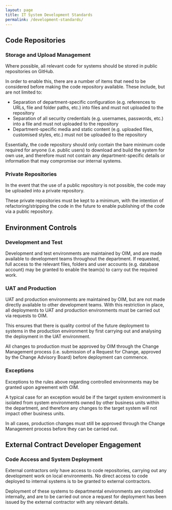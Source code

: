 ```yaml
---
layout: page
title: IT System Development Standards
permalink: /development-standards/
---
```


## Code Repositories

### Storage and Upload Management

Where possible, all relevant code for systems should be stored in public repositories on GitHub.

In order to enable this, there are a number of items that need to be considered before making the code repository available. These include, but are not limited to:

- Separation of department-specific configuration (e.g. references to URLs, file and folder paths, etc.) into files and must not uploaded to the repository
- Separation of all security credentials (e.g. usernames, passwords, etc.) into a file and must not uploaded to the repository
- Department-specific media and static content (e.g. uploaded files, customised styles, etc.) must not be uploaded to the repository

Essentially, the code repository should only contain the bare minimum code required for anyone (i.e. public users) to download and build the system for own use, and therefore must not contain any department-specific details or information that may compromise our internal systems.

### Private Repositories

In the event that the use of a public repository is not possible, the code may be uploaded into a private repository.

These private repositories must be kept to a minimum, with the intention of refactoring/stripping the code in the future to enable publishing of the code via a public repository.

## Environment Controls

### Development and Test

Development and test environments are maintained by OIM, and are made available to development teams throughout the department. If requested, full access to the relevant files, folders and user accounts (e.g. database account) may be granted to enable the team(s) to carry out the required work.

### UAT and Production

UAT and production environments are maintained by OIM, but are not made directly available to other development teams. With this restriction in place, all deployments to UAT and production environments must be carried out via requests to OIM.

This ensures that there is quality control of the future deployment to systems in the production environment by first carrying out and analysing the deployment in the UAT environment.

All changes to production must be approved by OIM through the Change Management process (i.e. submission of a Request for Change, approved by the Change Advisory Board) before deployment can commence.

### Exceptions

Exceptions to the rules above regarding controlled environments may be granted upon agreement with OIM.

A typical case for an exception would be if the target system environment is isolated from system environments owned by other business units within the department, and therefore any changes to the target system will not impact other business units.

In all cases, production changes must still be approved through the Change Management process before they can be carried out.

## External Contract Developer Engagement

### Code Access and System Deployment

External contractors only have access to code repositories, carrying out any development work on local environments. No direct access to code deployed to internal systems is to be granted to external contractors.

Deployment of these systems to departmental environments are controlled internally, and are to be carried out once a request for deployment has been issued by the external contractor with any relevant details.

